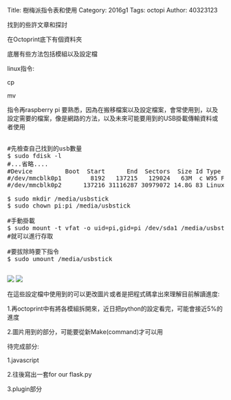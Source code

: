 Title: 樹梅派指令表和使用
Category: 2016g1
Tags: octopi
Author: 40323123


找到的些許文章和探討

<!-- PELICAN_END_SUMMARY -->

在Octoprint底下有個資料夾

底層有些方法包括模組以及設定檔

linux指令:

cp

mv

指令再raspberry pi 要熟悉，因為在搬移檔案以及設定檔案，會常使用到，以及設定需要的檔案，像是網路的方法，以及未來可能要用到的USB掛載傳輸資料或者使用

<pre class="brush: python">

#先檢查自己找到的usb數量
$ sudo fdisk -l
#...省略....
#Device         Boot  Start      End  Sectors  Size Id Type
#/dev/mmcblk0p1        8192   137215   129024   63M  c W95 FAT32 (LBA)
#/dev/mmcblk0p2      137216 31116287 30979072 14.8G 83 Linux

$ sudo mkdir /media/usbstick
$ sudo chown pi:pi /media/usbstick 

#手動掛載
$ sudo mount -t vfat -o uid=pi,gid=pi /dev/sda1 /media/usbstick
#就可以進行存取

#要拔除時要下指令
$ sudo umount /media/usbstick

</pre>

<img src="http://i.imgur.com/kkeiJv2.jpg">

<img src="http://i.imgur.com/DeYzBNo.jpg">

在這些設定檔中使用到的可以更改圖片或者是把程式碼拿出來理解目前解讀進度:

1.再octoprint中有將各模組拆開來，近日把python的設定看完，可能會接近5%的進度

2.圖片用到的部分，可能要從新Make(command)才可以用

待完成部分:

1.javascript

2.往後寫出一套for our flask.py

3.plugin部分




